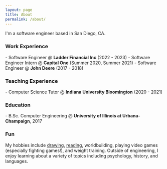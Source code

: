 ```yaml
---
layout: page
title: About
permalink: /about/
---
```


  <p>I'm a software engineer based in San Diego, CA.</p>
  <h3>Work Experience</h3>
  - Software Engineer @ <b>Ladder Financial Inc</b> (2022 - 2023)
  - Software Engineer Intern @ <b>Capital One</b> (Summer 2020, Summer 2021)
  - Software Engineer @ <b>John Deere</b> (2017 - 2018)
  <h3>Teaching Experience</h3>
  - Computer Science Tutor @ <b>Indiana University Bloomington</b> (2020 - 2021)
  <h3>Education</h3>
  - B.Sc. Computer Engineering @ <b>University of Illinois at Urbana-Champaign</b>, 2017
  <h3>Fun</h3>
  <p>My hobbies include <a href="/design"> drawing</a>, <a href="/misc#readinglist">reading</a>, worldbuilding, playing video games (especially fighting games!), and weight training. Outside of engineering, I enjoy learning about a variety of topics including psychology, history, and languages.</p>
